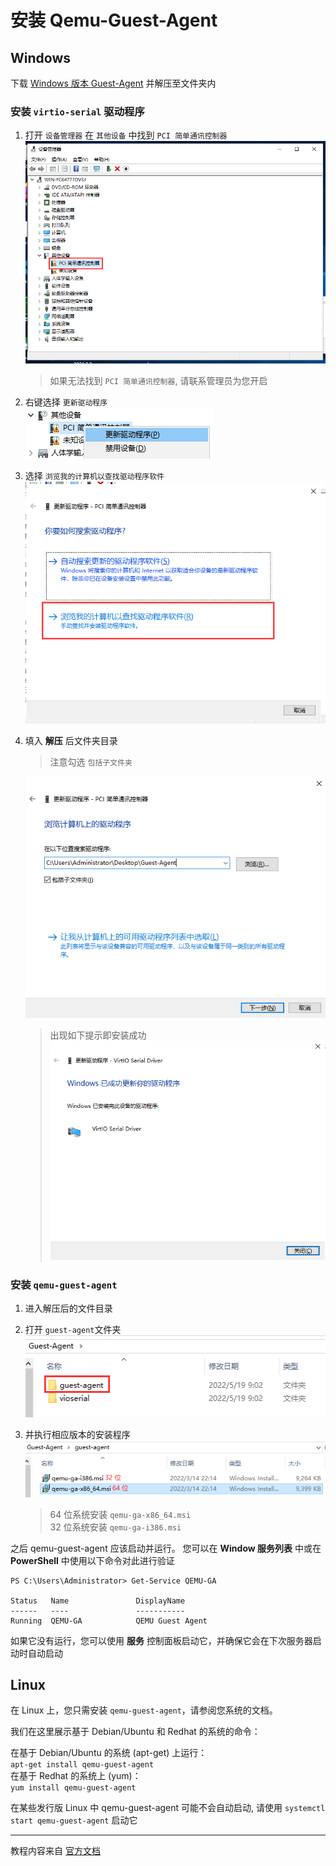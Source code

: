# 安装 Qemu-Guest-Agent

## Windows

下载 [Windows 版本 Guest-Agent](Guest-Agent.zip) 并解压至文件夹内  

### 安装 `virtio-serial` 驱动程序  

1. 打开 `设备管理器` 在 `其他设备` 中找到 `PCI 简单通讯控制器`
   ![PCI 简单通讯控制器](img/A-1.png)
   > 如果无法找到 `PCI 简单通讯控制器`, 请联系管理员为您开启
2. 右键选择 `更新驱动程序`  
   ![更新驱动程序](img/A-2.png)

3. 选择 `浏览我的计算机以查找驱动程序软件`
   ![浏览我的计算机以查找驱动程序软件](img/A-3.png)

4. 填入 **解压** 后文件夹目录
   > 注意勾选 `包括子文件夹`  
   
   ![安装驱动](img/A-4.png)
   
   > 出现如下提示即安装成功  
   > ![安装成功](img/A-5.png)

### 安装 `qemu-guest-agent`  

1. 进入解压后的文件目录

2. 打开 `guest-agent`文件夹
   ![](img/B-1.png)

3. 并执行相应版本的安装程序
   ![](img/B-2.png)
   > 64 位系统安装 `qemu-ga-x86_64.msi`  
   > 32 位系统安装 `qemu-ga-i386.msi`

之后 qemu-guest-agent 应该启动并运行。 您可以在 **Window 服务列表** 中或在 **PowerShell** 中使用以下命令对此进行验证  
```
PS C:\Users\Administrator> Get-Service QEMU-GA

Status   Name               DisplayName
------   ----               -----------
Running  QEMU-GA            QEMU Guest Agent
```
如果它没有运行，您可以使用 **服务** 控制面板启动它，并确保它会在下次服务器启动时自动启动  

## Linux
在 Linux 上，您只需安装 `qemu-guest-agent`，请参阅您系统的文档。

我们在这里展示基于 Debian/Ubuntu 和 Redhat 的系统的命令：

在基于 Debian/Ubuntu 的系统 (apt-get) 上运行：  
`apt-get install qemu-guest-agent`  
在基于 Redhat 的系统上 (yum)：  
`yum install qemu-guest-agent`

在某些发行版 Linux 中 qemu-guest-agent 可能不会自动启动, 请使用 `systemctl start qemu-guest-agent` 启动它


***

教程内容来自 [官方文档](https://pve.proxmox.com/wiki/Qemu-guest-agent)